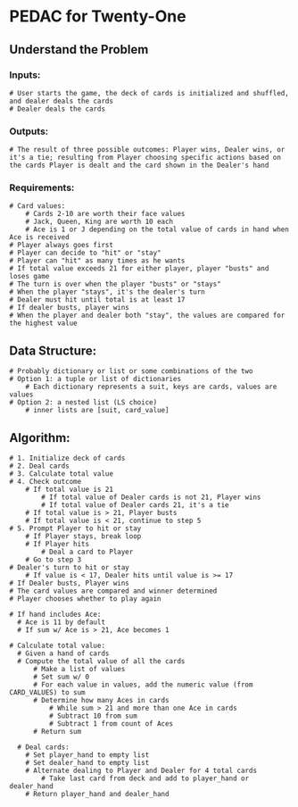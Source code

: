 # PEDAC for Twenty-One
## Understand the Problem
### Inputs:
    # User starts the game, the deck of cards is initialized and shuffled, and dealer deals the cards
    # Dealer deals the cards
### Outputs:
    # The result of three possible outcomes: Player wins, Dealer wins, or it's a tie; resulting from Player choosing specific actions based on the cards Player is dealt and the card shown in the Dealer's hand
### Requirements:
    # Card values:
        # Cards 2-10 are worth their face values
        # Jack, Queen, King are worth 10 each
        # Ace is 1 or J depending on the total value of cards in hand when Ace is received
    # Player always goes first
    # Player can decide to "hit" or "stay"
    # Player can "hit" as many times as he wants
    # If total value exceeds 21 for either player, player "busts" and loses game
    # The turn is over when the player "busts" or "stays"
    # When the player "stays", it's the dealer's turn
    # Dealer must hit until total is at least 17
    # If dealer busts, player wins
    # When the player and dealer both "stay", the values are compared for the highest value

## Data Structure:
    # Probably dictionary or list or some combinations of the two
    # Option 1: a tuple or list of dictionaries
        # Each dictionary represents a suit, keys are cards, values are values
    # Option 2: a nested list (LS choice)
        # inner lists are [suit, card_value] 

## Algorithm:
    # 1. Initialize deck of cards
    # 2. Deal cards
    # 3. Calculate total value
    # 4. Check outcome
        # If total value is 21
            # If total value of Dealer cards is not 21, Player wins
            # If total value of Dealer cards 21, it's a tie
        # If total value is > 21, Player busts
        # If total value is < 21, continue to step 5
    # 5. Prompt Player to hit or stay
        # If Player stays, break loop
        # If Player hits
            # Deal a card to Player
        # Go to step 3
    # Dealer's turn to hit or stay
        # If value is < 17, Dealer hits until value is >= 17
    # If Dealer busts, Player wins
    # The card values are compared and winner determined
    # Player chooses whether to play again

    # If hand includes Ace:
      # Ace is 11 by default
      # If sum w/ Ace is > 21, Ace becomes 1

    # Calculate total value:
      # Given a hand of cards
      # Compute the total value of all the cards
          # Make a list of values
          # Set sum w/ 0
          # For each value in values, add the numeric value (from CARD_VALUES) to sum
          # Determine how many Aces in cards
              # While sum > 21 and more than one Ace in cards
              # Subtract 10 from sum
              # Subtract 1 from count of Aces
          # Return sum

      # Deal cards:
        # Set player_hand to empty list
        # Set dealer_hand to empty list
        # Alternate dealing to Player and Dealer for 4 total cards
            # Take last card from deck and add to player_hand or dealer_hand
        # Return player_hand and dealer_hand